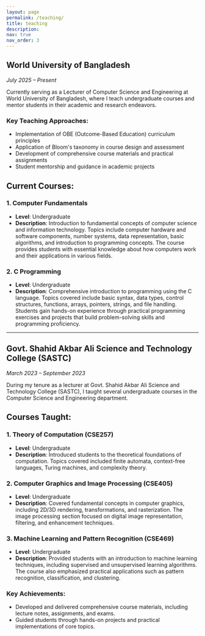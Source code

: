 ```yaml
---
layout: page
permalink: /teaching/
title: teaching
description:
nav: true
nav_order: 3
---
```


## World University of Bangladesh
*July 2025 – Present*

Currently serving as a Lecturer of Computer Science and Engineering at World University of Bangladesh, where I teach undergraduate courses and mentor students in their academic and research endeavors.

### Key Teaching Approaches:
- Implementation of OBE (Outcome-Based Education) curriculum principles
- Application of Bloom's taxonomy in course design and assessment
- Development of comprehensive course materials and practical assignments
- Student mentorship and guidance in academic projects

## Current Courses:

### 1. Computer Fundamentals
- **Level**: Undergraduate
- **Description**: Introduction to fundamental concepts of computer science and information technology. Topics include computer hardware and software components, number systems, data representation, basic algorithms, and introduction to programming concepts. The course provides students with essential knowledge about how computers work and their applications in various fields.

### 2. C Programming
- **Level**: Undergraduate  
- **Description**: Comprehensive introduction to programming using the C language. Topics covered include basic syntax, data types, control structures, functions, arrays, pointers, strings, and file handling. Students gain hands-on experience through practical programming exercises and projects that build problem-solving skills and programming proficiency.

---

## Govt. Shahid Akbar Ali Science and Technology College (SASTC)
*March 2023 – September 2023*

During my tenure as a lecturer at Govt. Shahid Akbar Ali Science and Technology College (SASTC), I taught several undergraduate courses in the Computer Science and Engineering department.

## Courses Taught:

### 1. Theory of Computation (CSE257)
- **Level**: Undergraduate
- **Description**: Introduced students to the theoretical foundations of computation. Topics covered included 
finite automata, context-free languages, Turing machines, and complexity theory.

### 2. Computer Graphics and Image Processing (CSE405)
- **Level**: Undergraduate
- **Description**: Covered fundamental concepts in computer graphics, including 2D/3D rendering, transformations, 
and rasterization. The image processing section focused on digital image representation, filtering, and enhancement techniques.

### 3. Machine Learning and Pattern Recognition (CSE469)
- **Level**: Undergraduate
- **Description**: Provided students with an introduction to machine learning techniques, 
including supervised and unsupervised learning algorithms. The course also emphasized practical applications 
such as pattern recognition, classification, and clustering.

### Key Achievements:
- Developed and delivered comprehensive course materials, including lecture notes, assignments, and exams.
- Guided students through hands-on projects and practical implementations of core topics.